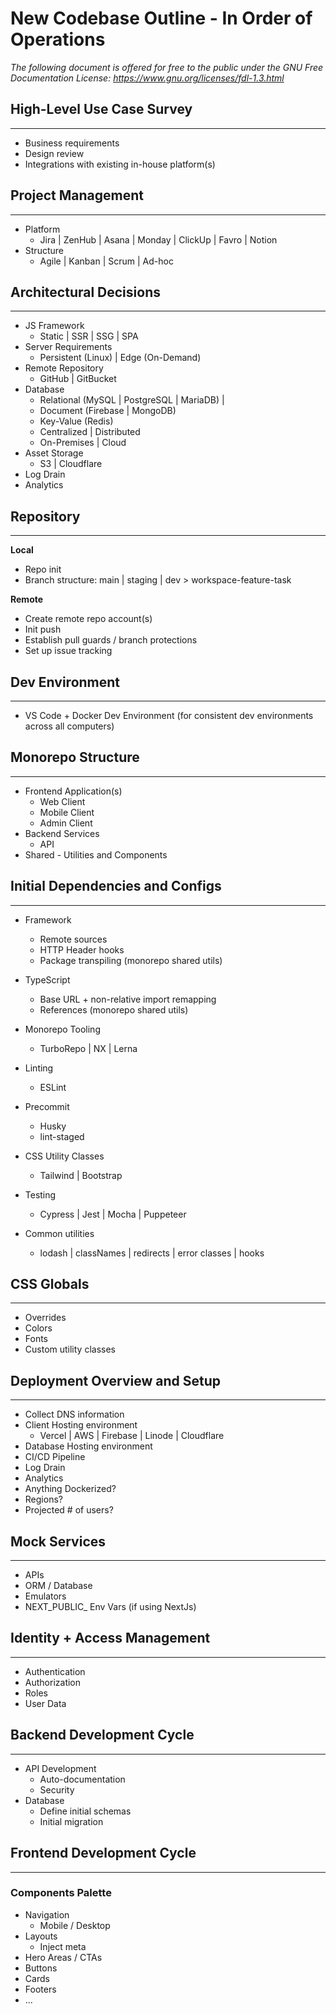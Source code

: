# New Codebase Outline - In Order of Operations

*The following document is offered for free to the public under the GNU Free Documentation License: https://www.gnu.org/licenses/fdl-1.3.html*

## High-Level Use Case Survey

---

- Business requirements
- Design review
- Integrations with existing in-house platform(s)

## Project Management

---

- Platform
    - Jira | ZenHub | Asana | Monday | ClickUp | Favro | Notion
- Structure
    - Agile | Kanban | Scrum | Ad-hoc

## Architectural Decisions

---

- JS Framework
    - Static | SSR | SSG | SPA
- Server Requirements
    - Persistent (Linux) | Edge (On-Demand)
- Remote Repository
    - GitHub | GitBucket
- Database
    - Relational (MySQL | PostgreSQL | MariaDB) |
    - Document (Firebase | MongoDB)
    - Key-Value (Redis)
    - Centralized | Distributed
    - On-Premises | Cloud
- Asset Storage
    - S3 | Cloudflare
- Log Drain
- Analytics

## Repository

---

**Local**

- Repo init
- Branch structure: main | staging | dev > workspace-feature-task

**Remote**

- Create remote repo account(s)
- Init push
- Establish pull guards / branch protections
- Set up issue tracking

## Dev Environment

---

- VS Code + Docker Dev Environment (for consistent dev environments across all computers)

## Monorepo Structure

---

- Frontend Application(s)
    - Web Client
    - Mobile Client
    - Admin Client
- Backend Services
    - API
- Shared - Utilities and Components

## Initial Dependencies and Configs

---

- Framework
    - Remote sources
    - HTTP Header hooks
    - Package transpiling (monorepo shared utils)
- TypeScript
    - Base URL + non-relative import remapping
    - References (monorepo shared utils)
- Monorepo Tooling
    - TurboRepo | NX | Lerna
- Linting
    - ESLint
- Precommit
    - Husky
    - lint-staged
- CSS Utility Classes
    - Tailwind | Bootstrap
- Testing
    - Cypress | Jest | Mocha | Puppeteer

- Common utilities
    - lodash | classNames | redirects | error classes | hooks

## CSS Globals

---

- Overrides
- Colors
- Fonts
- Custom utility classes

## Deployment Overview and Setup

---

- Collect DNS information
- Client Hosting environment
    - Vercel | AWS | Firebase | Linode | Cloudflare
- Database Hosting environment
- CI/CD Pipeline
- Log Drain
- Analytics
- Anything Dockerized?
- Regions?
- Projected # of users?

## Mock Services

---

- APIs
- ORM / Database
- Emulators
- NEXT_PUBLIC_ Env Vars (if using NextJs)

## Identity + Access Management

---

- Authentication
- Authorization
- Roles
- User Data

## Backend Development Cycle

---

- API Development
    - Auto-documentation
    - Security
- Database 
    - Define initial schemas
    - Initial migration

## Frontend Development Cycle

---

### Components Palette

- Navigation
    - Mobile / Desktop
- Layouts
    - Inject meta
- Hero Areas / CTAs
- Buttons
- Cards
- Footers
- ...

